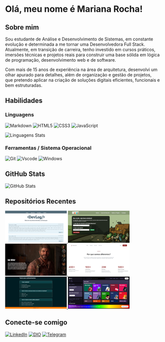 # Olá, meu nome é Mariana Rocha!

## Sobre mim
Sou estudante de Análise e Desenvolvimento de Sistemas, em constante evolução e determinada a me tornar uma Desenvolvedora Full Stack. Atualmente, em transição de carreira, tenho investido em cursos práticos, imersões técnicas e projetos reais para construir uma base sólida em lógica de programação, desenvolvimento web e de software.

Com mais de 15 anos de experiência na área de arquitetura, desenvolvi um olhar apurado para detalhes, além de organização e gestão de projetos, que pretendo aplicar na criação de soluções digitais eficientes, funcionais e bem estruturadas.

## Habilidades

### Linguagens
![Markdown](https://img.shields.io/badge/Markdown-DED7CF?style=for-the-badge&logo=markdown&logoColor=212830)
![HTML5](https://img.shields.io/badge/HTML5-DED7CF?style=for-the-badge&logo=html5&logoColor=212830)
![CSS3](https://img.shields.io/badge/CSS3-DED7CF?style=for-the-badge&logo=css3&logoColor=212830)
![JavaScript](https://img.shields.io/badge/JavaScript-DED7CF?style=for-the-badge&logo=javascript&logoColor=212830)

![Linguagens Stats](https://github-readme-stats.vercel.app/api/top-langs/?username=mariana4ads&theme=transparente&bg_color=DED7CF&hide_border=false&include_all_commits=true&count_private=true&layout=compact&title_color=212830&text_color=212830)

### Ferramentas / Sistema Operacional
![Git](https://img.shields.io/badge/GIT-DED7CF?style=for-the-badge&logo=git&logoColor=212830)
![Vscode](https://img.shields.io/badge/Vscode-DED7CF?style=for-the-badge&logo=visual-studio-code&logoColor=212830)
![Windows](https://img.shields.io/badge/Windows-DED7CF?style=for-the-badge&logo=windows&logoColor=212830)

## GitHub Stats
![GitHub Stats](https://github-readme-stats.vercel.app/api?username=mariana4ads&theme=transparent&bg_color=DED7CF&border_color=DED7CF&show_icons=true&icon_color=212830&title_color=212830&text_color=212830)

## Repositórios Recentes
<p>
  <a href="https://github.com/mariana4ads/diariodev" target="_blank">
    <img src="./images/site7.png" width="200"/>
  </a>
  <a href="https://github.com/mariana4ads/descarte-certo" target="_blank">
    <img src="./images/site1.png" width="200"/>
  </a>
  <a href="https://github.com/mariana4ads/projetoTLOU" target="_blank">
    <img src="./images/site2.png" width="200"/>
  </a>
  
  <a href="https://github.com/mariana4ads/7daysOfCode" target="_blank">
    <img src="./images/site4.png" width="200"/>
  </a>
  <a href="https://github.com/mariana4ads/NLWexperts" target="_blank">
    <img src="./images/site6.png" width="200"/>
  </a>
  <a href="https://github.com/mariana4ads/SpotifyClone" target="_blank">
    <img src="./images/site3.png" width="200"/>
  </a>
</p>

## Conecte-se comigo
[![LinkedIn](https://img.shields.io/badge/LinkedIn-DED7CF?style=for-the-badge&logo=linkedin&logoColor=212830)](https://www.linkedin.com/in/mariana4ads/)
[![DIO](https://img.shields.io/badge/DIO-DED7CF?style=for-the-badge&logoColor=212830)](https://www.dio.me/users/mariana4ads/)
[![Telegram](https://img.shields.io/badge/Telegram-DED7CF?style=for-the-badge&logo=telegram&logoColor=212830)](https://t.me/mariana4ads)
